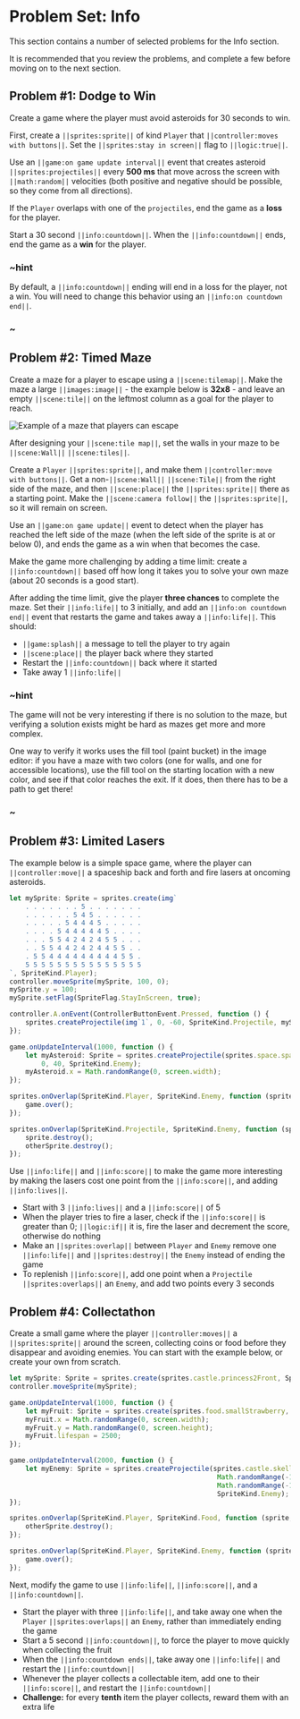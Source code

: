 # Problem Set: Info

This section contains a number of selected problems for the Info section.

It is recommended that you review the problems, and complete a few before
moving on to the next section.

## Problem #1: Dodge to Win

Create a game where the player must avoid asteroids for 30 seconds to win.

First, create a ``||sprites:sprite||`` of kind ``Player`` that
``||controller:moves with buttons||``.
Set the ``||sprites:stay in screen||`` flag to ``||logic:true||``.

Use an ``||game:on game update interval||`` event that creates asteroid
``||sprites:projectiles||`` every **500 ms** that move across the screen
with ``||math:random||`` velocities (both positive and negative should be possible,
so they come from all directions).

If the ``Player`` overlaps with one of the ``projectiles``,
end the game as a **loss** for the player.

Start a 30 second ``||info:countdown||``.
When the ``||info:countdown||`` ends,
end the game as a **win** for the player.

### ~hint

By default,
a ``||info:countdown||`` ending will end in a loss for the player,
not a win.
You will need to change this behavior using an ``||info:on countdown end||``.

### ~

## Problem #2: Timed Maze

Create a maze for a player to escape using a ``||scene:tilemap||``.
Make the maze a large ``||images:image||`` -
the example below is **32x8** -
and leave an empty ``||scene:tile||`` on the leftmost column as a goal
for the player to reach.

![Example of a maze that players can escape](/static/courses/csintro3/events/timed-maze.png)

After designing your ``||scene:tile map||``,
set the walls in your maze to be ``||scene:Wall||`` ``||scene:tiles||``.

Create a ``Player`` ``||sprites:sprite||``,
and make them ``||controller:move with buttons||``.
Get a non-``||scene:Wall||`` ``||scene:Tile||`` from the right side of the maze,
and then ``||scene:place||`` the ``||sprites:sprite||`` there as a starting point.
Make the ``||scene:camera follow||`` the ``||sprites:sprite||``,
so it will remain on screen.

Use an ``||game:on game update||`` event to detect when the player has reached
the left side of the maze (when the left side of the sprite is at or below 0),
and ends the game as a win when that becomes the case.

Make the game more challenging by adding a time limit:
create a ``||info:countdown||`` based off how long it takes you to solve your
own maze (about 20 seconds is a good start).

After adding the time limit,
give the player **three chances** to complete the maze.
Set their ``||info:life||`` to 3 initially,
and add an ``||info:on countdown end||`` event that restarts the game
and takes away a ``||info:life||``. This should:

* ``||game:splash||`` a message to tell the player to try again
* ``||scene:place||`` the player back where they started
* Restart the ``||info:countdown||`` back where it started
* Take away 1 ``||info:life||``

### ~hint

The game will not be very interesting if there is no solution to the maze,
but verifying a solution exists might be hard as mazes get more and more complex.

One way to verify it works uses the fill tool (paint bucket) in the image editor:
if you have a maze with two colors (one for walls,
and one for accessible locations),
use the fill tool on the starting location with a new color,
and see if that color reaches the exit.
If it does, then there has to be a path to get there!

### ~

## Problem #3: Limited Lasers

The example below is a simple space game,
where the player can ``||controller:move||`` a spaceship back and forth
and fire lasers at oncoming asteroids.

```typescript
let mySprite: Sprite = sprites.create(img`
    . . . . . . . 5 . . . . . . .
    . . . . . . 5 4 5 . . . . . .
    . . . . . 5 4 4 4 5 . . . . .
    . . . . 5 4 4 4 4 4 5 . . . .
    . . . 5 5 4 2 4 2 4 5 5 . . .
    . . 5 5 4 4 2 4 2 4 4 5 5 . .
    . 5 5 4 4 4 4 4 4 4 4 4 5 5 .
    5 5 5 5 5 5 5 5 5 5 5 5 5 5 5
`, SpriteKind.Player);
controller.moveSprite(mySprite, 100, 0);
mySprite.y = 100;
mySprite.setFlag(SpriteFlag.StayInScreen, true);

controller.A.onEvent(ControllerButtonEvent.Pressed, function () {
    sprites.createProjectile(img`1`, 0, -60, SpriteKind.Projectile, mySprite);
});

game.onUpdateInterval(1000, function () {
    let myAsteroid: Sprite = sprites.createProjectile(sprites.space.spaceAsteroid0,
        0, 40, SpriteKind.Enemy);
    myAsteroid.x = Math.randomRange(0, screen.width);
});

sprites.onOverlap(SpriteKind.Player, SpriteKind.Enemy, function (sprite: Sprite, otherSprite: Sprite) {
    game.over();
});

sprites.onOverlap(SpriteKind.Projectile, SpriteKind.Enemy, function (sprite: Sprite, otherSprite: Sprite) {
    sprite.destroy();
    otherSprite.destroy();
});
```

Use ``||info:life||`` and ``||info:score||`` to make the game more interesting
by making the lasers cost one point from the ``||info:score||``,
and adding ``||info:lives||``.

* Start with 3 ``||info:lives||`` and a ``||info:score||`` of 5
* When the player tries to fire a laser,
check if the ``||info:score||`` is greater than 0;
``||logic:if||`` it is, fire the laser and decrement the score, otherwise do nothing
* Make an ``||sprites:overlap||`` between ``Player`` and ``Enemy`` remove
one ``||info:life||`` and ``||sprites:destroy||`` the ``Enemy`` instead of ending the game
* To replenish ``||info:score||``,
add one point when a ``Projectile`` ``||sprites:overlaps||`` an ``Enemy``,
and add two points every 3 seconds

## Problem #4: Collectathon

Create a small game where the player ``||controller:moves||`` a
``||sprites:sprite||`` around the screen,
collecting coins or food before they disappear and avoiding enemies.
You can start with the example below,
or create your own from scratch.

```typescript
let mySprite: Sprite = sprites.create(sprites.castle.princess2Front, SpriteKind.Player);
controller.moveSprite(mySprite);

game.onUpdateInterval(1000, function () {
    let myFruit: Sprite = sprites.create(sprites.food.smallStrawberry, SpriteKind.Food);
    myFruit.x = Math.randomRange(0, screen.width);
    myFruit.y = Math.randomRange(0, screen.height);
    myFruit.lifespan = 2500;
});

game.onUpdateInterval(2000, function () {
    let myEnemy: Sprite = sprites.createProjectile(sprites.castle.skellyAttackFront2,
                                                    Math.randomRange(-100, 100),
                                                    Math.randomRange(-100, 100),
                                                    SpriteKind.Enemy);
});

sprites.onOverlap(SpriteKind.Player, SpriteKind.Food, function (sprite, otherSprite) {
    otherSprite.destroy();
});

sprites.onOverlap(SpriteKind.Player, SpriteKind.Enemy, function (sprite, otherSprite) {
    game.over();
});
```

Next, modify the game to use ``||info:life||``,
``||info:score||``, and a ``||info:countdown||``.

* Start the player with three ``||info:life||``,
and take away one when the ``Player`` ``||sprites:overlaps||``
an ``Enemy``, rather than immediately ending the game
* Start a 5 second ``||info:countdown||``,
to force the player to move quickly when collecting the fruit
* When the ``||info:countdown ends||``,
take away one ``||info:life||`` and restart the ``||info:countdown||``
* Whenever the player collects a collectable item,
add one to their ``||info:score||``,
and restart the ``||info:countdown||``
* **Challenge:** for every **tenth** item the player collects,
reward them with an extra life
